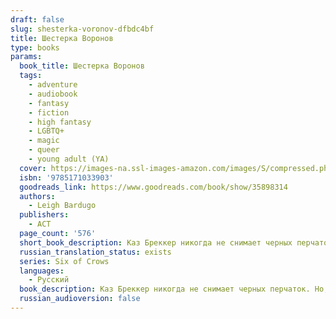 ```yaml
---
draft: false
slug: shesterka-voronov-dfbdc4bf
title: Шестерка Воронов
type: books
params:
  book_title: Шестерка Воронов
  tags:
    - adventure
    - audiobook
    - fantasy
    - fiction
    - high fantasy
    - LGBTQ+
    - magic
    - queer
    - young adult (YA)
  cover: https://images-na.ssl-images-amazon.com/images/S/compressed.photo.goodreads.com/books/1501657018i/35898314.jpg
  isbn: '9785171033903'
  goodreads_link: https://www.goodreads.com/book/show/35898314
  authors:
    - Leigh Bardugo
  publishers:
    - АСТ
  page_count: '576'
  short_book_description: Каз Бреккер никогда не снимает черных перчаток. Но, если не хочешь стать ужином для акул, не спрашивай его, почему.
  russian_translation_status: exists
  series: Six of Crows
  languages:
    - Русский
  book_description: Каз Бреккер никогда не снимает черных перчаток. Но, если не хочешь стать ужином для акул, не спрашивай его, почему. Никому не известно, где его семья, откуда он пришел и почему остался в Кеттердаме. Зато он знает обо всех и все. Бреккер — правая рука главаря одной из самых влиятельных банд в городе. Казино, бордели, нелегальная торговля — его стихия. А еще шантаж, грабеж и, если понадобится, хладнокровное убийство. Но все это мелочи по сравнению с новым заказом. На кону — баснословные деньги и… секрет, который может уничтожить одни народы и возвеличить другие. Какие именно — теперь зависит от Каза и его команды. Шестерых "воронов", которым нечего терять кроме надежды. Это дело объединит их. Лучшего стрелка банды Отбросов и новичка, который не умеет держать пистолет в руках. Соблазнительную чародейку, умеющую с помощью магии взрывать сердца, и безжалостного охотника на таких, как она. Юную гимнастку из самого известного публичного дома во всей Керчии и Каза Бреккера, способного без тени сомнения вырвать глаз предателю. Им предстоит один путь, но у каждого своя цель…
  russian_audioversion: false
---
```

